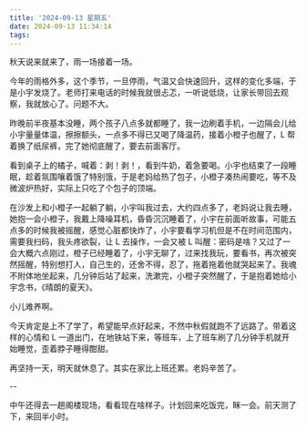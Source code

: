 ```yaml
---
title: '2024-09-13 星期五'
date: 2024-09-13 11:34:14
tags:
---
```


秋天说来就来了，雨一场接着一场。

今年的雨格外多，这个季节，一旦停雨，气温又会快速回升，这样的变化多端，于是小宇发烧了。老师打来电话的时候我就很忐忑，一听说低烧，让家长带回去观察，我就放心了。问题不大。

昨晚前半夜基本没睡，两个孩子八点多就都睡了，我一边刷着手机，一边隔会儿给小宇量量体温，擦擦额头，一点多不得已又喝了降温药，接着小橙子也醒了，L 帮着换了纸尿裤，完了她彻底醒了，要去前面客厅。

看到桌子上的橘子，喊着：剥！剥！，看到牛奶，着急要喝。小宇也结束了一段睡眠，趁着氛围嚷着饿了特别饿，于是老妈给热了包子，小橙子凑热闹要吃，等不及微波炉热好，实际上只吃了个包子的顶端。

在沙发上和小橙子一起躺了躺，小宇叫我过去，大约四点多了，老妈说让我去睡，她抱一会小橙子，我戴上降噪耳机，昏昏沉沉睡着了，小宇在前面听故事，可能五点多的时候我被摇醒，感觉心脏都快炸了，小宇要看学习机但是不在时间范围内，需要我扫码，我头疼欲裂，让 L 去操作，一会又被 L 叫醒：密码是啥？又过了一会大概六点刚过，橙子已经睡着了，小宇无聊了，过来找我玩，要看书，再次被突然摇醒，特别想打人，自己生的，还舍不得，忍了，拖着拖着他就哭起来了。我魂不附体地坐起来，几分钟后站了起来，洗漱完，小橙子突然醒了，于是抱着她给小宇念书，《晴朗的夏天》。

小儿难养啊。

今天肯定是上不了学了，希望能早点好起来，不然中秋假就跑不了远路了。带着这样的心情和 L 一道出门，在地铁站下来，等班车，上了班车刷了几分钟手机就开始睡觉，歪着脖子睡得酣甜。

再坚持一天，明天就休息了。其实在家比上班还累。老妈辛苦了。

--

中午还得去一趟阁楼现场，看看现在啥样子。计划回来吃饭完，眯一会。前天测了下，来回半小时。

